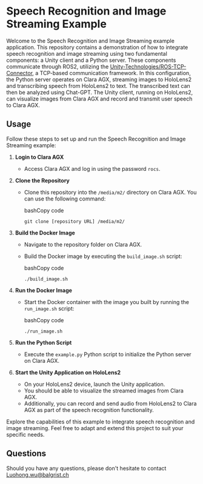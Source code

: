 
# Speech Recognition and Image Streaming Example

Welcome to the Speech Recognition and Image Streaming example application. This repository contains a demonstration of how to integrate speech recognition and image streaming using two fundamental components: a Unity client and a Python server. These components communicate through ROS2, utilizing the [Unity-Technologies/ROS-TCP-Connector](https://github.com/Unity-Technologies/ROS-TCP-Connector), a TCP-based communication framework. In this configuration, the Python server operates on Clara AGX, streaming images to HoloLens2 and transcribing speech from HoloLens2 to text. The transcribed text can then be analyzed using Chat-GPT. The Unity client, running on HoloLens2, can visualize images from Clara AGX and record and transmit user speech to Clara AGX.

## Usage

Follow these steps to set up and run the Speech Recognition and Image Streaming example:

1.  **Login to Clara AGX**
    
    -   Access Clara AGX and log in using the password `rocs`.
2.  **Clone the Repository**
    
    -   Clone this repository into the `/media/m2/` directory on Clara AGX. You can use the following command:
        
        bashCopy code
        
        `git clone [repository URL] /media/m2/` 
        
3.  **Build the Docker Image**
    
    -   Navigate to the repository folder on Clara AGX.
    -   Build the Docker image by executing the `build_image.sh` script:
        
        bashCopy code
        
        `./build_image.sh` 
        
4.  **Run the Docker Image**
    
    -   Start the Docker container with the image you built by running the `run_image.sh` script:
        
        bashCopy code
        
        `./run_image.sh` 
        
5.  **Run the Python Script**
    
    -   Execute the `example.py` Python script to initialize the Python server on Clara AGX.
6.  **Start the Unity Application on HoloLens2**
    
    -   On your HoloLens2 device, launch the Unity application.
    -   You should be able to visualize the streamed images from Clara AGX.
    -   Additionally, you can record and send audio from HoloLens2 to Clara AGX as part of the speech recognition functionality.

Explore the capabilities of this example to integrate speech recognition and image streaming. Feel free to adapt and extend this project to suit your specific needs.

## Questions
Should you have any questions, please don't hesitate to contact Luohong.wu@balgrist.ch	